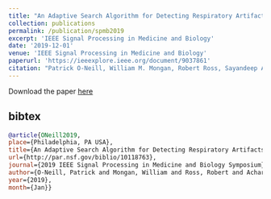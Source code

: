 ```yaml
---
title: "An Adaptive Search Algorithm for Detecting Respiratory Artifacts Using a Wireless Passive Wearable Device"
collection: publications
permalink: /publication/spmb2019
excerpt: 'IEEE Signal Processing in Medicine and Biology'
date: '2019-12-01'
venue: 'IEEE Signal Processing in Medicine and Biology'
paperurl: 'https://ieeexplore.ieee.org/document/9037861'
citation: "Patrick O-Neill, William M. Mongan, Robert Ross, Sayandeep Acharya, Adam K. Fontecchio, and Kapil R. Dandekar. An Adaptive Search Algorithm for Detecting Respiratory Artifacts Using a Wireless Passive Wearable Device. IEEE Signal Processing in Medicine and Biology (SPMB), December, 2019."
---
```

Download the paper [here](https://www.ieeespmb.org/2019/papers/l02_06.pdf)

## bibtex
```bibtex
@article{ONeill2019, 
place={Philadelphia, PA USA}, 
title={An Adaptive Search Algorithm for Detecting Respiratory Artifacts Using a Wireless Passive Wearable Device}, 
url={http://par.nsf.gov/biblio/10118763}, 
journal={2019 IEEE Signal Processing in Medicine and Biology Symposium}, 
author={O-Neill, Patrick and Mongan, William and Ross, Robert and Acharya, Sayandeep and Fontecchio, Adam and Dandekar, Kapil R.}, 
year={2019}, 
month={Jan}}
```